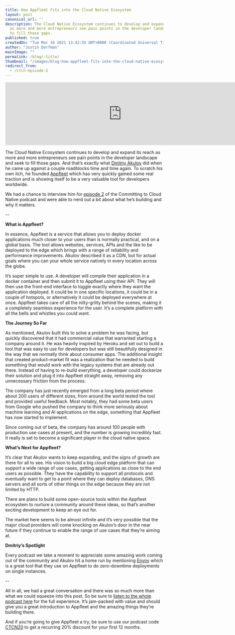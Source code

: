 ```yaml
---
title: How Appfleet Fits into the Cloud Native Ecosystem
layout: post
canonical_url: ''
description: The Cloud Native Ecosystem continues to develop and expand its reach
  as more and more entrepreneurs see pain points in the developer landscape and seek
  to fill those gaps.
published: true
createdOn: "Tue Mar 16 2021 13:42:55 GMT+0000 (Coordinated Universal Time)"
author: "Justin Dorfman"
mainImage: ""
permalink: /blog/:title/
thumbnail: "/images/blog-how-appfleet-fits-into-the-cloud-native-ecosystem.png"
redirect_from:
  - /ctcn-episode-2
---
```


<iframe src="https://player.fireside.fm/v2/sO31L4lC+8O-k1eqE?theme=dark" width="740" height="200" frameborder="0" scrolling="no"></iframe><br>

The Cloud Native Ecosystem continues to develop and expand its reach as more and more entrepreneurs see pain points in the developer landscape and seek to fill those gaps.  And that’s exactly what [Dmitriy Akulov](https://twitter.com/jimaek) did when he came up against a couple roadblocks time and time again.  To scratch his own itch, he founded [Appfleet](https://appfleet.com/) which has very quickly gained some real traction and is showing itself to be a very valuable tool for developers worldwide.

We had a chance to interview him for [episode 2](https://podcast.curiefense.io/2) of the Committing to Cloud Native podcast and were able to nerd out a bit about what he’s building and why it matters.

--

**What is Appfleet?**

In essence, Appfleet is a service that allows you to deploy docker applications much closer to your users than is normally practical, and on a global basis.  The tool allows websites, services, APIs and the like to be deployed to the edge which brings with a range of reliability and performance improvements.  Akulov described it as a CDN, but for actual goals where you can your whole service natively in every location across the globe.

It’s super simple to use.  A developer will compile their application in a docker container and then submit it to Appfleet using their API.  They will then use the front-end interface to toggle exactly where they want the application deployed.  It could be in one specific locations, it could be in a couple of hotspots, or alternatively it could be deployed everywhere at once.  Appfleet takes care of all the nitty-gritty behind the scenes, making it a completely seamless experience for the user.  It’s a complete platform with all the bells and whistles you could want.

**The Journey So Far**

As mentioned, Akulov built this to solve a problem he was facing, but quickly discovered that it had commercial value that warranted starting a company around it.  He was heavily inspired by Heroku and set out to build a tool that was easy to use for developers but was still beautifully designed in the way that we normally think about consumer apps.  The additional insight that created product-market fit was a realization that he needed to build something that would work with the legacy systems that are already out there.  Instead of having to re-build everything, a developer could dockerize their solution and plug it into Appfleet straight away, removing any unnecessary friction from the process.

The company has just recently emerged from a long beta period where about 200 users of different sizes, from around the world tested the tool and provided useful feedback.  Most notably, they had some beta users from Google who pushed the company to think more seriously about machine learning and AI applications on the edge, something that Appfleet has now started to implement.

Since coming out of beta, the company has around 100 people with production use cases at present, and the number is growing incredibly fast.  It really is set to become a significant player in the cloud native space.

**What’s Next for Appfleet?**

It’s clear that Akulov wants to keep expanding, and the signs of growth are there for all to see.  His vision to build a big cloud edge platform that can support a wide range of use cases, getting applications as close to the end users as possible.  They have the capability to support all protocols and eventually want to get to a point where they can deploy databases, DNS servers and all sorts of other things on the edge because they are not limited by HTTP.

There are plans to build some open-source tools within the Appfleet ecosystem to nurture a community around these ideas, so that’s another exciting development to keep an eye out for.

The market here seems to be almost infinite and it’s very possible that the major cloud providers will come knocking on Akulov’s door in the near future if they continue to enable the range of use cases that they’re aiming at.

**Dmitriy’s Spotlight**

Every podcast we take a moment to appreciate some amazing work coming out of the community and Akulov hit a home run by mentioning [Envoy](https://www.envoyproxy.io/) which is a great tool that they use on Appfleet to do zero-downtime deployments on single instances.

--

All in all, we had a great conversation and there was so much more than what we could squeeze into this post.  So be sure to [listen to the whole podcast here](https://podcast.curiefense.io/2) for the full experience.  It’s jam-packed with value and should give you a great introduction to Appfleet and the amazing things they’re building there.

And if you’re going to give Appfleet a try, be sure to use our podcast code [CTCN20](https://appfleet.com/) to get a recurring 20% discount for your first 12 months.
